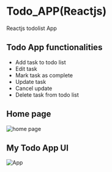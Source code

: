 # Todo_APP(Reactjs)
Reactjs todolist App

## Todo App functionalities
- Add task to todo list
- Edit task
- Mark task as complete
- Update task
- Cancel update
- Delete task from todo list

## Home page
![home page](./home.png)

## My Todo App UI
![App](./todo.png)
